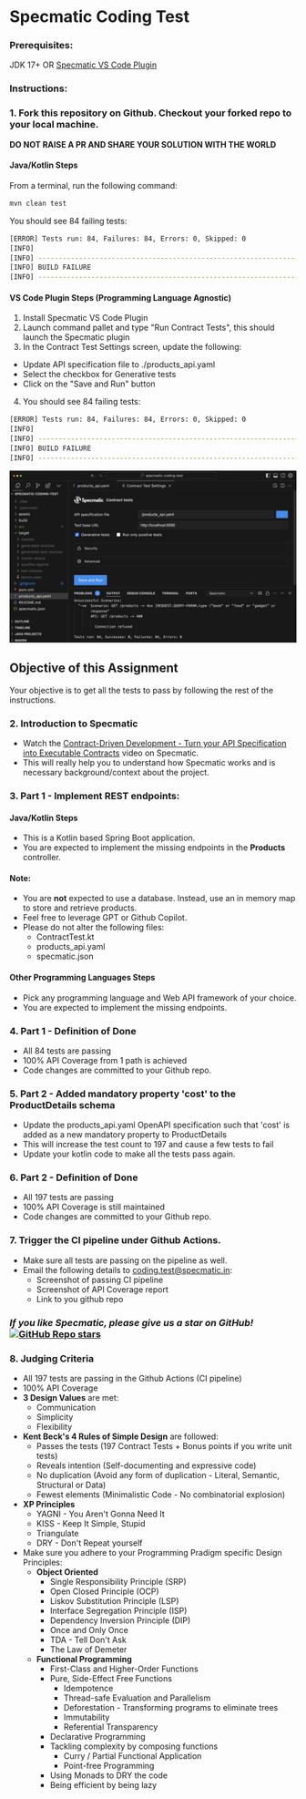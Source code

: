 # Specmatic Coding Test

### Prerequisites:
JDK 17+ OR [Specmatic VS Code Plugin](https://specmatic.in/#extension) 

### Instructions:

### 1. Fork this repository on Github. Checkout your forked repo to your local machine.  

**DO NOT RAISE A PR AND SHARE YOUR SOLUTION WITH THE WORLD**

#### Java/Kotlin Steps

From a terminal, run the following command:
```bash
mvn clean test
```
You should see 84 failing tests:
```bash
[ERROR] Tests run: 84, Failures: 84, Errors: 0, Skipped: 0
[INFO] 
[INFO] ------------------------------------------------------------------------
[INFO] BUILD FAILURE
[INFO] ------------------------------------------------------------------------
```

#### VS Code Plugin Steps (Programming Language Agnostic)
1. Install Specmatic VS Code Plugin
2. Launch command pallet and type "Run Contract Tests", this should launch the Specmatic plugin
3. In the Contract Test Settings screen, update the following:
  * Update API specification file to ./products_api.yaml
  * Select the checkbox for Generative tests
  * Click on the "Save and Run" button
4. You should see 84 failing tests:

```bash
[ERROR] Tests run: 84, Failures: 84, Errors: 0, Skipped: 0
[INFO] 
[INFO] ------------------------------------------------------------------------
[INFO] BUILD FAILURE
[INFO] ------------------------------------------------------------------------
```
![Specmatic VSCode Extension Screenshot](assets/specmatic-coding-test-vs-code-plugin.png)

## Objective of this Assignment
Your objective is to get all the tests to pass by following the rest of the instructions.

### 2. Introduction to Specmatic
- Watch the [Contract-Driven Development - Turn your API Specification into Executable Contracts](https://www.youtube.com/watch?v=7OvTanLjm20&list=PL9Z-JgiTsOYT66JOxf9c63AzhsK3Jay8P) video on Specmatic. 
- This will really help you to understand how Specmatic works and is necessary background/context about the project. 

### 3. Part 1 - Implement REST endpoints:

#### Java/Kotlin Steps
- This is a Kotlin based Spring Boot application.  
- You are expected to implement the missing endpoints in the **Products** controller.

#### Note:
- You are **not** expected to use a database. Instead, use an in memory map to store and retrieve products.
- Feel free to leverage GPT or Github Copilot.
- Please do not alter the following files:
  - ContractTest.kt
  - products_api.yaml
  - specmatic.json

#### Other Programming Languages Steps
- Pick any programming language and Web API framework of your choice.
- You are expected to implement the missing endpoints.

### 4. Part 1 - Definition of Done
- All 84 tests are passing
- 100% API Coverage from 1 path is achieved
- Code changes are committed to your Github repo.

### 5. Part 2 - Added mandatory property 'cost' to the ProductDetails schema
- Update the products_api.yaml OpenAPI specification such that 'cost' is added as a new mandatory property to ProductDetails
- This will increase the test count to 197 and cause a few tests to fail
- Update your kotlin code to make all the tests pass again.

### 6. Part 2 - Definition of Done
- All 197 tests are passing
- 100% API Coverage is still maintained
- Code changes are committed to your Github repo.

### 7. Trigger the CI pipeline under Github Actions. 
- Make sure all tests are passing on the pipeline as well.
- Email the following details to coding.test@specmatic.in:
  - Screenshot of passing CI pipeline
  - Screenshot of API Coverage report
  - Link to you github repo

### _If you like Specmatic, please give us a star on GitHub!_ [![GitHub Repo stars](https://img.shields.io/github/stars/znsio/specmatic?logo=GitHub)](https://github.com/znsio/specmatic/stargazers)

### 8. Judging Criteria
- All 197 tests are passing in the Github Actions (CI pipeline)
- 100% API Coverage
- **3 Design Values** are met:
  - Communication
  - Simplicity
  - Flexibility
- **Kent Beck's 4 Rules of Simple Design** are followed:
  - Passes the tests (197 Contract Tests + Bonus points if you write unit tests)
  - Reveals intention (Self-documenting and expressive code)
  - No duplication (Avoid any form of duplication - Literal, Semantic, Structural or Data)
  - Fewest elements (Minimalistic Code - No combinatorial explosion)
- **XP Principles**
  - YAGNI - You Aren't Gonna Need It
  - KISS - Keep It Simple, Stupid
  - Triangulate
  - DRY - Don't Repeat yourself
- Make sure you adhere to your Programming Pradigm specific Design Principles:
  - **Object Oriented**
    - Single Responsibility Principle (SRP) 
    - Open Closed Principle (OCP)
    - Liskov Substitution Principle (LSP)
    - Interface Segregation Principle (ISP)
    - Dependency Inversion Principle (DIP)
    - Once and Only Once
    - TDA - Tell Don't Ask
    - The Law of Demeter
  - **Functional Programming**
    - First-Class and Higher-Order Functions
    - Pure, Side-Effect Free Functions
      - Idempotence
      - Thread-safe Evaluation and Parallelism
      - Deforestation - Transforming programs to eliminate trees
      - Immutability
      - Referential Transparency
    - Declarative Programming
    - Tackling complexity by composing functions
      - Curry / Partial Functional Application
      - Point-free Programming
    - Using Monads to DRY the code
    - Being efficient by being lazy
